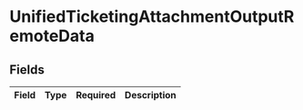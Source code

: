# UnifiedTicketingAttachmentOutputRemoteData


## Fields

| Field       | Type        | Required    | Description |
| ----------- | ----------- | ----------- | ----------- |